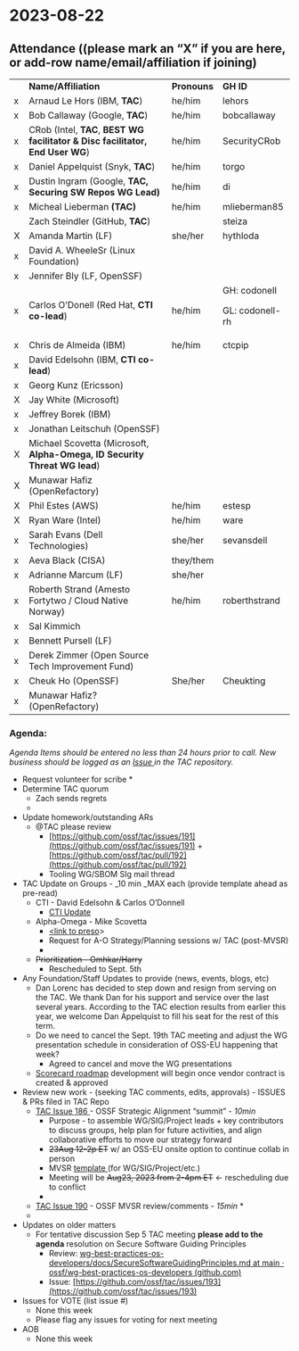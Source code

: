 # **2023-08-22**


## Attendance ((please **mark an “X” if you are here,** or add-row name/email/affiliation if joining)


<table>
  <tr>
   <td>
   </td>
   <td><strong>Name/Affiliation</strong>
   </td>
   <td><strong>Pronouns</strong>
   </td>
   <td><strong>GH ID</strong>
   </td>
  </tr>
  <tr>
   <td>x
   </td>
   <td>Arnaud Le Hors (IBM, <strong>TAC</strong>)
   </td>
   <td>he/him
   </td>
   <td>lehors
   </td>
  </tr>
  <tr>
   <td>x
   </td>
   <td>Bob Callaway (Google, <strong>TAC</strong>)  
   </td>
   <td>he/him
   </td>
   <td>bobcallaway
   </td>
  </tr>
  <tr>
   <td>x
   </td>
   <td>CRob (Intel, <strong>TAC</strong>, <strong>BEST WG facilitator & Disc facilitator, End User WG</strong>)
   </td>
   <td>he/him
   </td>
   <td>SecurityCRob
   </td>
  </tr>
  <tr>
   <td>x
   </td>
   <td>Daniel Appelquist (Snyk, <strong>TAC</strong>)
   </td>
   <td>he/him
   </td>
   <td>torgo
   </td>
  </tr>
  <tr>
   <td>x
   </td>
   <td>Dustin Ingram (Google, <strong>TAC, Securing SW Repos WG Lead)</strong>
   </td>
   <td>he/him
   </td>
   <td>di
   </td>
  </tr>
  <tr>
   <td>x
   </td>
   <td>Micheal Lieberman <strong>(TAC)</strong>
   </td>
   <td>he/him
   </td>
   <td>mlieberman85
   </td>
  </tr>
  <tr>
   <td>
   </td>
   <td>Zach Steindler (GitHub, <strong>TAC</strong>)
   </td>
   <td>
   </td>
   <td>steiza
   </td>
  </tr>
  <tr>
   <td>X
   </td>
   <td>Amanda Martin (LF)
   </td>
   <td>she/her
   </td>
   <td>hythloda
   </td>
  </tr>
  <tr>
   <td>x
   </td>
   <td>David A. WheeleSr (Linux Foundation)
   </td>
   <td>
   </td>
   <td>
   </td>
  </tr>
  <tr>
   <td>x
   </td>
   <td>Jennifer Bly (LF, OpenSSF)
   </td>
   <td>
   </td>
   <td>
   </td>
  </tr>
  <tr>
   <td>x
   </td>
   <td>Carlos O’Donell (Red Hat, <strong>CTI co-lead</strong>)
   </td>
   <td>he/him
   </td>
   <td>GH: codonell
<p>
GL: codonell-rh
   </td>
  </tr>
  <tr>
   <td>x
   </td>
   <td>Chris de Almeida (IBM)
   </td>
   <td>he/him
   </td>
   <td>ctcpip
   </td>
  </tr>
  <tr>
   <td>x
   </td>
   <td>David Edelsohn (IBM, <strong>CTI co-lead</strong>)
   </td>
   <td>
   </td>
   <td>
   </td>
  </tr>
  <tr>
   <td>x
   </td>
   <td>Georg Kunz (Ericsson)
   </td>
   <td>
   </td>
   <td>
   </td>
  </tr>
  <tr>
   <td>X
   </td>
   <td>Jay White (Microsoft)
   </td>
   <td>
   </td>
   <td>
   </td>
  </tr>
  <tr>
   <td>x
   </td>
   <td>Jeffrey Borek (IBM)
   </td>
   <td>
   </td>
   <td>
   </td>
  </tr>
  <tr>
   <td>x
   </td>
   <td>Jonathan Leitschuh (OpenSSF)
   </td>
   <td>
   </td>
   <td>
   </td>
  </tr>
  <tr>
   <td>X
   </td>
   <td>Michael Scovetta (Microsoft, <strong>Alpha-Omega, ID Security Threat WG lead</strong>)
   </td>
   <td>
   </td>
   <td>
   </td>
  </tr>
  <tr>
   <td>X
   </td>
   <td>Munawar Hafiz (OpenRefactory)
   </td>
   <td>
   </td>
   <td>
   </td>
  </tr>
  <tr>
   <td>X
   </td>
   <td>Phil Estes (AWS)
   </td>
   <td>he/him
   </td>
   <td>estesp
   </td>
  </tr>
  <tr>
   <td>X
   </td>
   <td>Ryan Ware (Intel)
   </td>
   <td>he/him
   </td>
   <td>ware
   </td>
  </tr>
  <tr>
   <td>x
   </td>
   <td>Sarah Evans (Dell Technologies)
   </td>
   <td>she/her
   </td>
   <td>sevansdell
   </td>
  </tr>
  <tr>
   <td>x
   </td>
   <td>Aeva Black (CISA)
   </td>
   <td>they/them
   </td>
   <td>
   </td>
  </tr>
  <tr>
   <td>x
   </td>
   <td>Adrianne Marcum (LF)
   </td>
   <td>she/her
   </td>
   <td>
   </td>
  </tr>
  <tr>
   <td>x
   </td>
   <td>Roberth Strand (Amesto Fortytwo / Cloud Native Norway)
   </td>
   <td>he/him
   </td>
   <td>roberthstrand
   </td>
  </tr>
  <tr>
   <td>x
   </td>
   <td>Sal Kimmich
   </td>
   <td>
   </td>
   <td>
   </td>
  </tr>
  <tr>
   <td>x
   </td>
   <td>Bennett Pursell (LF)
   </td>
   <td>
   </td>
   <td>
   </td>
  </tr>
  <tr>
   <td>x
   </td>
   <td>Derek Zimmer (Open Source Tech Improvement Fund)
   </td>
   <td>
   </td>
   <td>
   </td>
  </tr>
  <tr>
   <td>x
   </td>
   <td>Cheuk Ho (OpenSSF)
   </td>
   <td>She/her
   </td>
   <td>Cheukting
   </td>
  </tr>
  <tr>
   <td>x
   </td>
   <td>Munawar Hafiz? (OpenRefactory)
   </td>
   <td>
   </td>
   <td>
   </td>
  </tr>
</table>



### Agenda:

_Agenda Items should be entered no less than 24 hours prior to call.  New business should be logged as an [Issue ](https://github.com/ossf/tac/issues)in the TAC repository._



* Request volunteer for scribe
    *  
* Determine TAC quorum
    * Zach sends regrets
    * 
* Update homework/outstanding ARs
    * @TAC please  review
        * [https://github.com/ossf/tac/issues/191](https://github.com/ossf/tac/issues/191) + [https://github.com/ossf/tac/pull/192](https://github.com/ossf/tac/pull/192) 
        * Tooling WG/SBOM SIg mail thread
* TAC Update on Groups - _10 min _MAX each (provide template ahead as pre-read)
    * CTI - David Edelsohn & Carlos O’Donnell
        * [CTI Update](https://docs.google.com/presentation/d/1VlWsUzhayXxEOhJWITCVK-4J0UfU4CIm-DRpNsDn9KQ/edit#slide=id.p1)
    * Alpha-Omega -  Mike Scovetta
        * [&lt;link to preso](https://docs.google.com/presentation/d/1cDY7w7qWREKh2aTOd6YrEmLFlJYcmSV1BbvwMd4LdiU/edit#slide=id.p1)>
        * Request for A-O Strategy/Planning sessions w/ TAC (post-MVSR)
        * 
    * ~~Prioritization - Omhkar/Harry~~
        * Rescheduled to Sept. 5th
* Any Foundation/Staff Updates to provide (news, events, blogs, etc)
    * Dan Lorenc has decided to step down and resign from serving on the TAC.  We thank Dan for his support and service over the last several years.  According to the TAC election results from earlier this year, we welcome Dan Appelquist to fill his seat for the rest of this term.
    * Do we need to cancel the Sept. 19th TAC meeting and adjust the WG presentation schedule in consideration of OSS-EU happening that week?
        * Agreed to cancel and move the WG presentations
    * [Scorecard roadmap](https://docs.google.com/document/d/1ttLH1U4BRZkgVukBltLxKyP7UmFSLIyPtUUe1G86Sv0/edit#heading=h.ou02ukhsja30) development will begin once vendor contract is created & approved
* Review new work - (seeking TAC comments, edits, approvals) - ISSUES & PRs filed in TAC Repo
    * [TAC Issue 186 ](https://github.com/ossf/tac/issues/186)- OSSF Strategic Alignment “summit” - _10min_
        * Purpose - to assemble WG/SIG/Project leads + key contributors to discuss groups, help plan for future activities, and align collaborative efforts to move our strategy forward
        * ~~23Aug 12-2p ET~~ w/ an OSS-EU onsite option to continue collab in person
        * MVSR [template ](https://docs.google.com/document/d/1p6hOlE4eH1xvQ9pP7swCH2tmIJJ-6G3vnYI8MDzSCQk/edit)(for WG/SIG/Project/etc.) 
        * Meeting will be ~~Aug23, 2023 from 2-4pm ET~~  ← rescheduling due to conflict
        * 
    * [TAC Issue 190](https://github.com/ossf/tac/issues/190) - OSSF MVSR review/comments  - _15min_
        * 
    * 
* Updates on older matters 
    * For tentative discussion Sep 5 TAC meeting ****please add to the agenda**** resolution on Secure Software Guiding Principles
        * Review: [wg-best-practices-os-developers/docs/SecureSoftwareGuidingPrinciples.md at main · ossf/wg-best-practices-os-developers (github.com)](https://github.com/ossf/wg-best-practices-os-developers/blob/main/docs/SecureSoftwareGuidingPrinciples.md)
        * Issue: [https://github.com/ossf/tac/issues/193](https://github.com/ossf/tac/issues/193) 
* Issues for VOTE (list issue #)
    * None this week
    * Please flag any issues for voting for next meeting
* AOB
    * None this week


